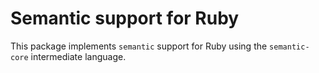 # Semantic support for Ruby

This package implements `semantic` support for Ruby using the `semantic-core` intermediate language.
